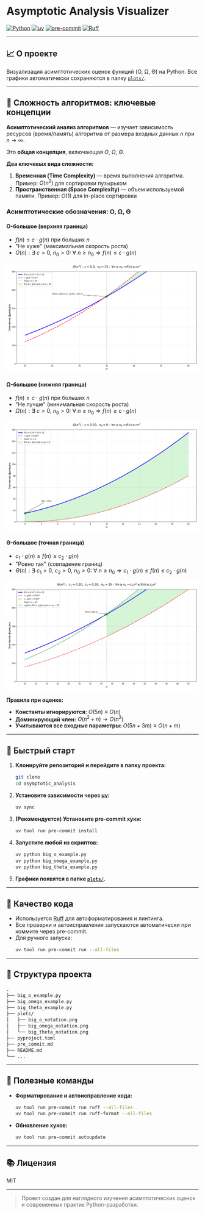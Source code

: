 # Asymptotic Analysis Visualizer

[![Python](https://img.shields.io/badge/python-3.12-blue?logo=python&logoColor=white)](https://www.python.org/downloads/)
[![uv](https://img.shields.io/badge/uv-0.7.18-orange?logo=python&logoColor=white)](https://github.com/astral-sh/uv)
[![pre-commit](https://img.shields.io/badge/pre--commit-enabled-brightgreen?logo=pre-commit&logoColor=white)](https://pre-commit.com/)
[![Ruff](https://img.shields.io/badge/linting-ruff-blue?logo=python&logoColor=white)](https://docs.astral.sh/ruff/)

---

## 📈 О проекте

Визуализация асимптотических оценок функций (O, Ω, Θ) на Python. Все графики автоматически сохраняются в папку [`plots/`](plots/).

---

## 🧠 Сложность алгоритмов: ключевые концепции

**Асимптотический анализ алгоритмов** — изучает зависимость ресурсов (время/память) алгоритма от размера входных данных $n$ при $n \to \infty$. 

Это **общая концепция**, включающая $O$, $\Omega$, $\Theta$.

**Два ключевых вида сложности:**
1. **Временная (Time Complexity)** — время выполнения алгоритма. Пример: $O(n^2)$ для сортировки пузырьком
2. **Пространственная (Space Complexity)** — объем используемой памяти. Пример: $O(1)$ для in-place сортировки

### Асимптотические обозначения: O, Ω, Θ

#### O-большое (верхняя граница)
- $f(n) \leq c \cdot g(n)$ при больших $n$
- "Не хуже" (максимальная скорость роста)
- $O(n): \exists\ c > 0,\ n_0 > 0:\ \forall\ n \geq n_0 \Rightarrow f(n) \leq c \cdot g(n)$

![O-большое](plots/big_o_notation.png)

#### Ω-большое (нижняя граница)
- $f(n) \geq c \cdot g(n)$ при больших $n$
- "Не лучше" (минимальная скорость роста)
- $\Omega(n): \exists\ c > 0,\ n_0 > 0:\ \forall\ n \geq n_0 \Rightarrow f(n) \geq c \cdot g(n)$

![Ω-большое](plots/big_omega_notation.png)

#### Θ-большое (точная граница)
- $c_1 \cdot g(n) \leq f(n) \leq c_2 \cdot g(n)$
- "Ровно так" (совпадение границ)
- $\Theta(n): \exists\ c_1 > 0,\ c_2 > 0,\ n_0 > 0:\ \forall\ n \geq n_0 \Rightarrow c_1 \cdot g(n) \leq f(n) \leq c_2 \cdot g(n)$

![Θ-большое](plots/big_theta_notation.png)

**Правила при оценке:**
- **Константы игнорируются:** $O(5n) \equiv O(n)$
- **Доминирующий член:** $O(n^2 + n) \rightarrow O(n^2)$
- **Учитываются все входные параметры:** $O(5n + 3m) \equiv O(n+m)$

---

## 🚀 Быстрый старт

1. **Клонируйте репозиторий и перейдите в папку проекта:**
   ```bash
   git clone 
   cd asymptotic_analysis
   ```
2. **Установите зависимости через [uv](https://github.com/astral-sh/uv):**
   ```bash
   uv sync
   ```
3. **(Рекомендуется) Установите pre-commit хуки:**
   ```bash
   uv tool run pre-commit install
   ```
4. **Запустите любой из скриптов:**
   ```bash
   uv python big_o_example.py
   uv python big_omega_example.py
   uv python big_theta_example.py
   ```
5. **Графики появятся в папке [`plots/`](plots/).**

---

## 🧹 Качество кода

- Используется [Ruff](https://docs.astral.sh/ruff/) для автоформатирования и линтинга.
- Все проверки и автоисправления запускаются автоматически при коммите через pre-commit.
- Для ручного запуска:
  ```bash
  uv tool run pre-commit run --all-files
  ```

---

## 📂 Структура проекта

```
.
├── big_o_example.py
├── big_omega_example.py
├── big_theta_example.py
├── plots/
│   ├── big_o_notation.png
│   ├── big_omega_notation.png
│   └── big_theta_notation.png
├── pyproject.toml
├── pre_commit.md
├── README.md
└── ...
```

---

## 📝 Полезные команды

- **Форматирование и автоисправление кода:**
  ```bash
  uv tool run pre-commit run ruff --all-files
  uv tool run pre-commit run ruff-format --all-files
  ```
- **Обновление хуков:**
  ```bash
  uv tool run pre-commit autoupdate
  ```

---

## 📚 Лицензия

MIT

---

> Проект создан для наглядного изучения асимптотических оценок и современных практик Python-разработки.
